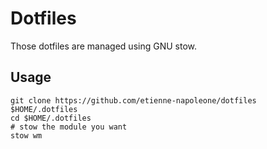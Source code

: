 # Dotfiles

Those dotfiles are managed using GNU stow.

## Usage

```shell
git clone https://github.com/etienne-napoleone/dotfiles $HOME/.dotfiles
cd $HOME/.dotfiles
# stow the module you want
stow wm
```
